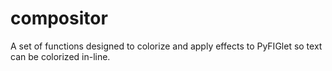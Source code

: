 # compositor

A set of functions designed to colorize and apply effects to PyFIGlet so text can be colorized in-line.
